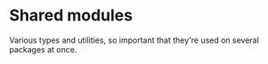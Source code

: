 # Shared modules

Various types and utilities, so important that they're used on several packages at once.
